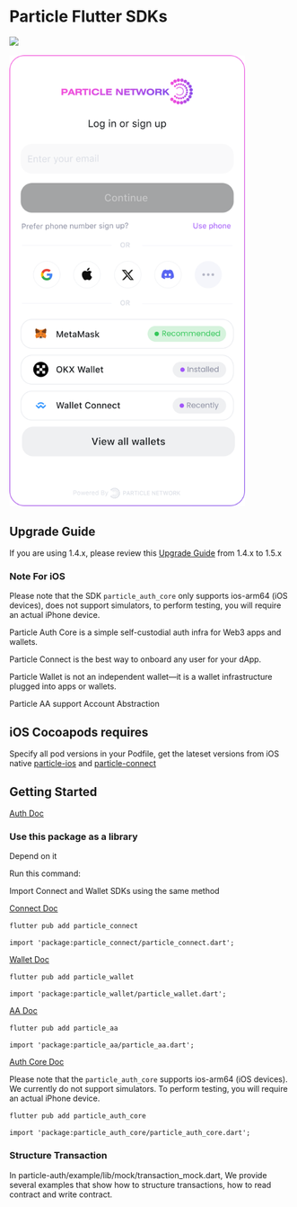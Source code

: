 # Particle Flutter SDKs

![](https://img.shields.io/pub/v/particle_base?color=blue&style=round) 

<img width="420" src="/images/connectkit-mobile.svg"></img>

## Upgrade Guide
If you are using 1.4.x, please review this [Upgrade Guide](https://github.com/Particle-Network/particle-flutter/blob/master/UpgradeGuide.md) from 1.4.x to 1.5.x 

### Note For iOS
Please note that the SDK `particle_auth_core` only supports ios-arm64 (iOS devices), does not support simulators, to perform testing, you will require an actual iPhone device.

Particle Auth Core is a simple self-custodial auth infra for Web3 apps and wallets.

Particle Connect is the best way to onboard any user for your dApp.

Particle Wallet is not an independent wallet—it is a wallet infrastructure plugged into apps or wallets.

Particle AA support Account Abstraction

## iOS Cocoapods requires

Specify all pod versions in your Podfile, get the lateset versions from iOS native  [particle-ios](https://github.com/Particle-Network/particle-ios) and [particle-connect](https://github.com/Particle-Network/particle-connect-ios)


## Getting Started 

[Auth Doc](https://developers.particle.network/api-reference/auth/mobile-sdks/flutter)

### Use this package as a library

Depend on it

Run this command:


Import Connect and Wallet SDKs using the same method

[Connect Doc](https://developers.particle.network/api-reference/connect/mobile/flutter)

```
flutter pub add particle_connect
```
```
import 'package:particle_connect/particle_connect.dart';
```

[Wallet Doc](https://developers.particle.network/api-reference/connect/mobile/flutter)
```
flutter pub add particle_wallet
```
```
import 'package:particle_wallet/particle_wallet.dart';
```

[AA Doc](https://developers.particle.network/api-reference/aa/sdks/mobile/flutter)
```
flutter pub add particle_aa
```
```
import 'package:particle_aa/particle_aa.dart';
```

[Auth Core Doc](https://developers.particle.network/api-reference/auth/mobile-sdks/flutter)

Please note that the `particle_auth_core` supports ios-arm64 (iOS devices). We currently do not support simulators. To perform testing, you will require an actual iPhone device.

```
flutter pub add particle_auth_core
```
```
import 'package:particle_auth_core/particle_auth_core.dart';
```

### Structure Transaction
In particle-auth/example/lib/mock/transaction_mock.dart, We provide several examples that show how to structure transactions,
how to read contract and write contract.




